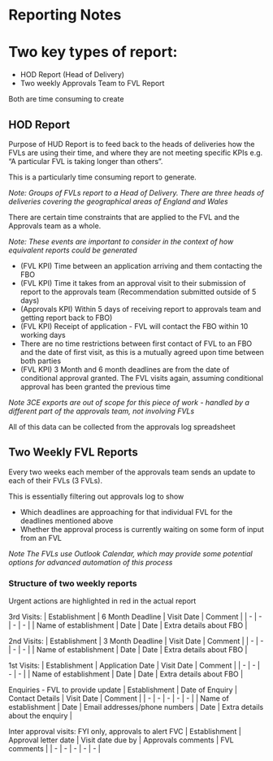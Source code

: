 # Reporting Notes

# Two key types of report:
* HOD Report (Head of Delivery)
* Two weekly Approvals Team to FVL Report

Both are time consuming to create

## HOD Report
Purpose of HUD Report is to feed back to the heads of deliveries how the FVLs are using their time, and where they are not meeting specific KPIs e.g. “A particular FVL is taking longer than others”.

This is a particularly time consuming report to generate.

_Note: Groups of FVLs report to a Head of Delivery.  There are three heads of deliveries covering the geographical areas of England and Wales_

There are certain time constraints that are applied to the FVL and the Approvals team as a whole.

_Note: These events are important to consider in the context of how equivalent reports could be generated_

* (FVL KPI) Time between an application arriving and them contacting the FBO
* (FVL KPI) Time it takes from an approval visit to their submission of report to the approvals team (Recommendation submitted outside of 5 days)
* (Approvals KPI) Within 5 days of receiving report to approvals team and getting report back to FBO)
* (FVL KPI) Receipt of application - FVL will contact the FBO within 10 working days
* There are no time restrictions between first contact of FVL to an FBO and the date of first visit, as this is a mutually agreed upon time between both parties
* (FVL KPI) 3 Month and 6 month deadlines are from the date of conditional approval granted.  The FVL visits again, assuming conditional approval has been granted the previous time

_Note
3CE exports are out of scope for this piece of work - handled by a different part of the approvals team, not involving FVLs_

All of this data can be collected from the approvals log spreadsheet

## Two Weekly FVL Reports
Every two weeks each member of the approvals team sends an update to each of their FVLs (3 FVLs).

This is essentially filtering out approvals log to show
* Which deadlines are approaching for that individual FVL for the deadlines mentioned above
* Whether the approval process is currently waiting on some form of input from an FVL

_Note
The FVLs use Outlook Calendar, which may provide some potential options for advanced automation of this process_

### Structure of two weekly reports

Urgent actions are highlighted in red in the actual report

3rd Visits:
| Establishment | 6 Month Deadline | Visit Date | Comment |
| - | - | - | - |
| Name of establishment | Date | Date | Extra details about FBO |

2nd Visits:
| Establishment | 3 Month Deadline | Visit Date | Comment |
| - | - | - | - |
| Name of establishment | Date | Date | Extra details about FBO |

1st Visits:
| Establishment | Application Date | Visit Date | Comment |
| - | - | - | - |
| Name of establishment | Date | Date | Extra details about FBO |

Enquiries - FVL to provide update
| Establishment | Date of Enquiry | Contact Details | Visit Date | Comment |
| - | - | - | - | - |
| Name of establishment | Date | Email addresses/phone numbers | Date | Extra details about the enquiry |

Inter approval visits: FYI only, approvals to alert FVC
| Establishment | Approval letter date | Visit date due by | Approvals comments | FVL comments |
| - | - | - | - | - |